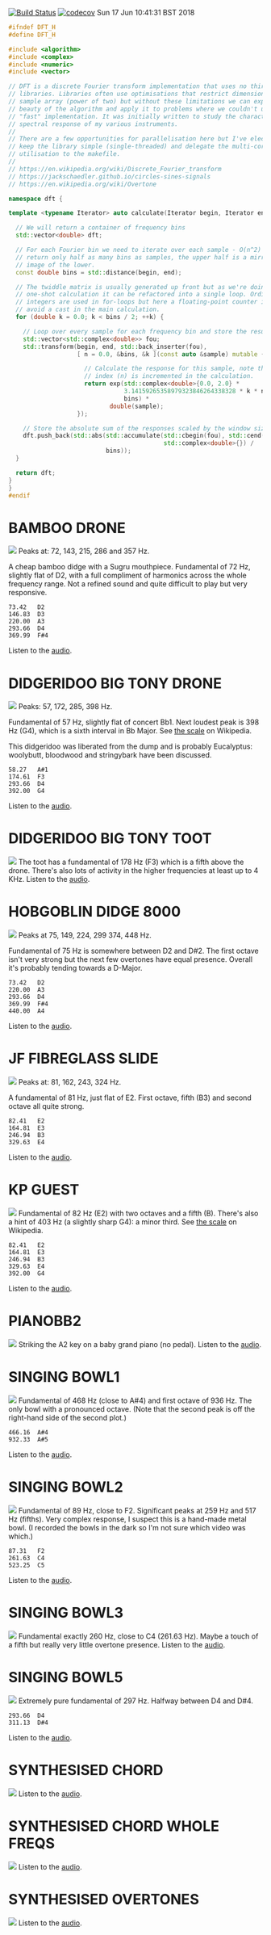 [![Build Status](https://travis-ci.org/deanturpin/dft.svg?branch=master)](https://travis-ci.org/deanturpin/dft)
[![codecov](https://codecov.io/gh/deanturpin/dft/branch/master/graph/badge.svg)](https://codecov.io/gh/deanturpin/dft)
Sun 17 Jun 10:41:31 BST 2018
```cpp
#ifndef DFT_H
#define DFT_H

#include <algorithm>
#include <complex>
#include <numeric>
#include <vector>

// DFT is a discrete Fourier transform implementation that uses no third-party
// libraries. Libraries often use optimisations that restrict dimensions of the
// sample array (power of two) but without these limitations we can explore the
// beauty of the algorithm and apply it to problems where we couldn't use a
// "fast" implementation. It was initially written to study the characteristic
// spectral response of my various instruments.
//
// There are a few opportunities for parallelisation here but I've elected to
// keep the library simple (single-threaded) and delegate the multi-core
// utilisation to the makefile.
//
// https://en.wikipedia.org/wiki/Discrete_Fourier_transform
// https://jackschaedler.github.io/circles-sines-signals
// https://en.wikipedia.org/wiki/Overtone

namespace dft {

template <typename Iterator> auto calculate(Iterator begin, Iterator end) {

  // We will return a container of frequency bins
  std::vector<double> dft;

  // For each Fourier bin we need to iterate over each sample - O(n^2) - but
  // return only half as many bins as samples, the upper half is a mirror
  // image of the lower.
  const double bins = std::distance(begin, end);

  // The twiddle matrix is usually generated up front but as we're doing a
  // one-shot calculation it can be refactored into a single loop. Ordinarily
  // integers are used in for-loops but here a floating-point counter is used to
  // avoid a cast in the main calculation.
  for (double k = 0.0; k < bins / 2; ++k) {

    // Loop over every sample for each frequency bin and store the result.
    std::vector<std::complex<double>> fou;
    std::transform(begin, end, std::back_inserter(fou),
                   [ n = 0.0, &bins, &k ](const auto &sample) mutable {

                     // Calculate the response for this sample, note the sample
                     // index (n) is incremented in the calculation.
                     return exp(std::complex<double>{0.0, 2.0} *
                                3.14159265358979323846264338328 * k * n++ /
                                bins) *
                            double(sample);
                   });

    // Store the absolute sum of the responses scaled by the window size.
    dft.push_back(std::abs(std::accumulate(std::cbegin(fou), std::cend(fou),
                                           std::complex<double>{}) /
                           bins));
  }

  return dft;
}
}
#endif
```
# BAMBOO DRONE
[![](wav/bamboo_drone.wav.png)](wav/bamboo_drone.wav.png)
Peaks at: 72, 143, 215, 286 and 357 Hz.

A cheap bamboo didge with a Sugru mouthpiece. Fundamental of 72 Hz, slightly
flat of D2, with a full compliment of harmonics across the whole frequency
range. Not a refined sound and quite difficult to play but very responsive.

```
73.42	D2
146.83	D3
220.00	A3
293.66	D4
369.99	F#4
```
Listen to the [audio](wav/bamboo_drone.wav).
# DIDGERIDOO BIG TONY DRONE
[![](wav/didgeridoo_big_tony_drone.wav.png)](wav/didgeridoo_big_tony_drone.wav.png)
Peaks: 57, 172, 285, 398 Hz.

Fundamental of 57 Hz, slightly flat of concert Bb1. Next loudest peak is 398 Hz
(G4), which is a sixth interval in Bb Major. See [the
scale](https://en.wikipedia.org/wiki/B-flat_major) on Wikipedia.

This didgeridoo was liberated from the dump and is probably Eucalyptus:
woolybutt, bloodwood and stringybark have been discussed.

```
58.27	A#1
174.61	F3
293.66	D4
392.00	G4
```
Listen to the [audio](wav/didgeridoo_big_tony_drone.wav).
# DIDGERIDOO BIG TONY TOOT
[![](wav/didgeridoo_big_tony_toot.wav.png)](wav/didgeridoo_big_tony_toot.wav.png)
The toot has a fundamental of 178 Hz (F3) which is a fifth above the drone.
There's also lots of activity in the higher frequencies at least up to 4 KHz.
Listen to the [audio](wav/didgeridoo_big_tony_toot.wav).
# HOBGOBLIN DIDGE 8000
[![](wav/hobgoblin_didge_8000.wav.png)](wav/hobgoblin_didge_8000.wav.png)
Peaks at 75, 149, 224, 299 374, 448 Hz.

Fundamental of 75 Hz is somewhere between D2 and D#2. The first octave isn't
very strong but the next few overtones have equal presence. Overall it's
probably tending towards a D-Major.

```
73.42	D2
220.00	A3
293.66	D4
369.99	F#4
440.00	A4
```
Listen to the [audio](wav/hobgoblin_didge_8000.wav).
# JF FIBREGLASS SLIDE
[![](wav/JF_fibreglass_slide.wav.png)](wav/JF_fibreglass_slide.wav.png)
Peaks at: 81, 162, 243, 324 Hz.

A fundamental of 81 Hz, just flat of E2. First octave, fifth (B3) and second
octave all quite strong.

```
82.41	E2
164.81	E3
246.94	B3
329.63	E4
```
Listen to the [audio](wav/JF_fibreglass_slide.wav).
# KP GUEST
[![](wav/KP_guest.wav.png)](wav/KP_guest.wav.png)
Fundamental of 82 Hz (E2) with two octaves and a fifth (B). There's also a
hint of 403 Hz (a slightly sharp G4): a minor third. See [the
scale](https://en.wikipedia.org/wiki/E_minor) on Wikipedia.

```
82.41	E2
164.81	E3
246.94	B3
329.63	E4
392.00	G4
```
Listen to the [audio](wav/KP_guest.wav).
# PIANOBB2
[![](wav/pianoBb2.wav.png)](wav/pianoBb2.wav.png)
Striking the A2 key on a baby grand piano (no pedal).
Listen to the [audio](wav/pianoBb2.wav).
# SINGING BOWL1
[![](wav/singing_bowl1.wav.png)](wav/singing_bowl1.wav.png)
Fundamental of 468 Hz (close to A#4) and first octave of 936 Hz. The only bowl
with a pronounced octave. (Note that the second peak is off the right-hand side
of the second plot.)

```
466.16	A#4
932.33	A#5
```
Listen to the [audio](wav/singing_bowl1.wav).
# SINGING BOWL2
[![](wav/singing_bowl2.wav.png)](wav/singing_bowl2.wav.png)
Fundamental of 89 Hz, close to F2. Significant peaks at 259 Hz and 517 Hz
(fifths). Very complex response, I suspect this is a hand-made metal bowl. (I
recorded the bowls in the dark so I'm not sure which video was which.)

```
87.31	F2
261.63	C4
523.25	C5
```
Listen to the [audio](wav/singing_bowl2.wav).
# SINGING BOWL3
[![](wav/singing_bowl3.wav.png)](wav/singing_bowl3.wav.png)
Fundamental exactly 260 Hz, close to C4 (261.63 Hz). Maybe a touch of a fifth
but really very little overtone presence.
Listen to the [audio](wav/singing_bowl3.wav).
# SINGING BOWL5
[![](wav/singing_bowl5.wav.png)](wav/singing_bowl5.wav.png)
Extremely pure fundamental of 297 Hz. Halfway between D4 and D#4.

```
293.66	D4
311.13	D#4
```
Listen to the [audio](wav/singing_bowl5.wav).
# SYNTHESISED CHORD
[![](wav/synthesised_chord.wav.png)](wav/synthesised_chord.wav.png)
Listen to the [audio](wav/synthesised_chord.wav).
# SYNTHESISED CHORD WHOLE FREQS
[![](wav/synthesised_chord_whole_freqs.wav.png)](wav/synthesised_chord_whole_freqs.wav.png)
Listen to the [audio](wav/synthesised_chord_whole_freqs.wav).
# SYNTHESISED OVERTONES
[![](wav/synthesised_overtones.wav.png)](wav/synthesised_overtones.wav.png)
Listen to the [audio](wav/synthesised_overtones.wav).
